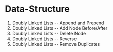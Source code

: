 # Data-Structure

01. Doubly Linked Lists -- Append and Prepend
02. Doubly Linked Lists -- Add Node Before/After
03. Doubly Linked Lists -- Delete Node
04. Doubly Linked Lists -- Reverse
05. Doubly Linked Lists -- Remove Duplicates